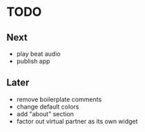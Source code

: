 # TODO

## Next

* play beat audio
* publish app

## Later

* remove boilerplate comments
* change default colors
* add "about" section
* factor out virtual partner as its own widget